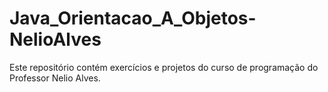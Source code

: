 # Java_Orientacao_A_Objetos-NelioAlves
Este repositório contém exercícios e projetos do curso de programação do Professor Nelio Alves.
